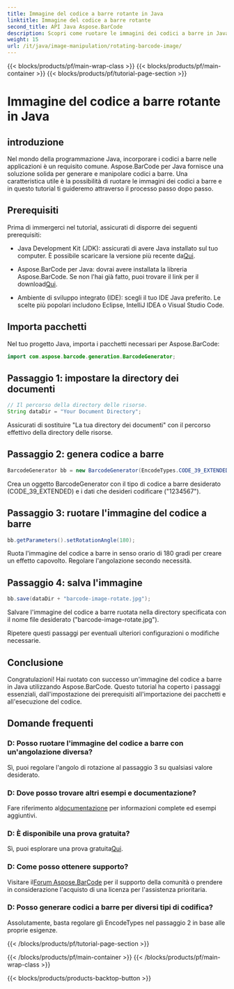 ```yaml
---
title: Immagine del codice a barre rotante in Java
linktitle: Immagine del codice a barre rotante
second_title: API Java Aspose.BarCode
description: Scopri come ruotare le immagini dei codici a barre in Java senza sforzo utilizzando Aspose.BarCode. Una guida passo passo completa per gli sviluppatori Java.
weight: 15
url: /it/java/image-manipulation/rotating-barcode-image/
---
```


{{< blocks/products/pf/main-wrap-class >}}
{{< blocks/products/pf/main-container >}}
{{< blocks/products/pf/tutorial-page-section >}}

# Immagine del codice a barre rotante in Java


## introduzione

Nel mondo della programmazione Java, incorporare i codici a barre nelle applicazioni è un requisito comune. Aspose.BarCode per Java fornisce una soluzione solida per generare e manipolare codici a barre. Una caratteristica utile è la possibilità di ruotare le immagini dei codici a barre e in questo tutorial ti guideremo attraverso il processo passo dopo passo.

## Prerequisiti

Prima di immergerci nel tutorial, assicurati di disporre dei seguenti prerequisiti:

-  Java Development Kit (JDK): assicurati di avere Java installato sul tuo computer. È possibile scaricare la versione più recente da[Qui](https://www.oracle.com/java/technologies/javase-downloads.html).

- Aspose.BarCode per Java: dovrai avere installata la libreria Aspose.BarCode. Se non l'hai già fatto, puoi trovare il link per il download[Qui](https://releases.aspose.com/barcode/java/).

- Ambiente di sviluppo integrato (IDE): scegli il tuo IDE Java preferito. Le scelte più popolari includono Eclipse, IntelliJ IDEA o Visual Studio Code.

## Importa pacchetti

Nel tuo progetto Java, importa i pacchetti necessari per Aspose.BarCode:

```java
import com.aspose.barcode.generation.BarcodeGenerator;
```

## Passaggio 1: impostare la directory dei documenti

```java
// Il percorso della directory delle risorse.
String dataDir = "Your Document Directory";
```

Assicurati di sostituire "La tua directory dei documenti" con il percorso effettivo della directory delle risorse.

## Passaggio 2: genera codice a barre

```java
BarcodeGenerator bb = new BarcodeGenerator(EncodeTypes.CODE_39_EXTENDED, "1234567");
```

Crea un oggetto BarcodeGenerator con il tipo di codice a barre desiderato (CODE_39_EXTENDED) e i dati che desideri codificare ("1234567").

## Passaggio 3: ruotare l'immagine del codice a barre

```java
bb.getParameters().setRotationAngle(180);
```

Ruota l'immagine del codice a barre in senso orario di 180 gradi per creare un effetto capovolto. Regolare l'angolazione secondo necessità.

## Passaggio 4: salva l'immagine

```java
bb.save(dataDir + "barcode-image-rotate.jpg");
```

Salvare l'immagine del codice a barre ruotata nella directory specificata con il nome file desiderato ("barcode-image-rotate.jpg").

Ripetere questi passaggi per eventuali ulteriori configurazioni o modifiche necessarie.

## Conclusione

Congratulazioni! Hai ruotato con successo un'immagine del codice a barre in Java utilizzando Aspose.BarCode. Questo tutorial ha coperto i passaggi essenziali, dall'impostazione dei prerequisiti all'importazione dei pacchetti e all'esecuzione del codice.

## Domande frequenti

### D: Posso ruotare l'immagine del codice a barre con un'angolazione diversa?
Sì, puoi regolare l'angolo di rotazione al passaggio 3 su qualsiasi valore desiderato.

### D: Dove posso trovare altri esempi e documentazione?
 Fare riferimento al[documentazione](https://reference.aspose.com/barcode/java/) per informazioni complete ed esempi aggiuntivi.

### D: È disponibile una prova gratuita?
 Sì, puoi esplorare una prova gratuita[Qui](https://releases.aspose.com/).

### D: Come posso ottenere supporto?
 Visitare il[Forum Aspose.BarCode](https://forum.aspose.com/c/barcode/13) per il supporto della comunità o prendere in considerazione l'acquisto di una licenza per l'assistenza prioritaria.

### D: Posso generare codici a barre per diversi tipi di codifica?
Assolutamente, basta regolare gli EncodeTypes nel passaggio 2 in base alle proprie esigenze.

{{< /blocks/products/pf/tutorial-page-section >}}

{{< /blocks/products/pf/main-container >}}
{{< /blocks/products/pf/main-wrap-class >}}

{{< blocks/products/products-backtop-button >}}
